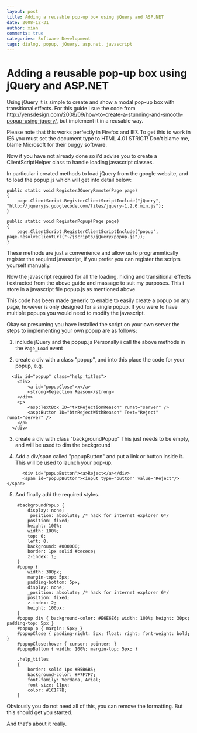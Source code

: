 ```yaml
---
layout: post
title: Adding a reusable pop-up box using jQuery and ASP.NET
date: 2008-12-31
author: xian
comments: true
categories: Software Development
tags: dialog, popup, jQuery, asp.net, javascript
---
```


# Adding a reusable pop-up box using jQuery and ASP.NET

Using jQuery it is simple to create and show a modal pop-up box with transitional effects. For this guide i sue the code from http://yensdesign.com/2008/09/how-to-create-a-stunning-and-smooth-popup-using-jquery/, but implement it in a reusable way.

Please note that this works perfectly in Firefox and IE7. To get this to work in IE6 you must set the document type to HTML 4.01 STRICT! Don't blame me, blame Microsoft for their buggy software.

Now if you have not already done so i'd advise you to create a ClientScriptHelper class to handle loading javascript classes.

In particular i created methods to load jQuery from the google website, and to load the popup.js which will get into detail below:

    public static void RegisterJQueryRemote(Page page)
    {
        page.ClientScript.RegisterClientScriptInclude("jQuery", "http://jqueryjs.googlecode.com/files/jquery-1.2.6.min.js");
    }

    public static void RegisterPopup(Page page)
    {
        page.ClientScript.RegisterClientScriptInclude("popup", page.ResolveClientUrl("~/jscripts/jQuery/popup.js"));
    }
	
These methods are just a convenience and allow us to programmtically register the required javascript, if you prefer you can register the scripts yourself manually.

Now the javascript required for all the loading, hiding and transitional effects i extracted from the above guide and massage to suit my purposes. This i store in a javascript file popup.js as mentioned above. 

This code has been made generic to enable to easily create a popup on any page, however is only designed for a single popup. If you were to have multiple popups you would need to modify the javascript.

Okay so presuming you have installed the script on your own server the steps to implementing your own popup are as follows:

1. include jQuery and the popup.js
	Personally i call the above methods in the `Page_Load` event
	
2. create a div with a class "popup", and into this place the code for your popup, e.g.

```
  <div id="popup" class="help_titles">
    <div>
        <a id="popupClose">x</a>
        <strong>Rejection Reason</strong>
    </div>                       
    <p>
        <asp:TextBox ID="txtRejectionReason" runat="server" />
        <asp:Button ID="btnRejectWithReason" Text="Reject" runat="server" />
    </p>
  </div>
```  
	  
3. create a div with class "backgroundPopup"
	This just needs to be empty, and will be used to dim the background
	
4. Add a div/span called "popupButton" and put a link or button inside it. This will be used to launch your pop-up.

```
	  <div id="popupButton"><a>Reject</a></div>	  
	  <span id="popupButton"><input type="button" value="Reject"/></span>
```

5. And finally add the required styles. 	 

```
    #backgroundPopup { 
        display: none;   
        _position: absolute; /* hack for internet explorer 6*/
        position: fixed;
        height: 100%;   
        width: 100%;   
        top: 0;   
        left: 0;   
        background: #000000;   
        border: 1px solid #cecece;   
        z-index: 1; 
    }	    	    
    #popup {  
        width: 300px; 
        margin-top: 5px; 
        padding-bottom: 5px; 
        display: none;
        _position: absolute; /* hack for internet explorer 6*/
        position: fixed;
        z-index: 2; 
        height: 100px;
    }
    #popup div { background-color: #E6E6E6; width: 100%; height: 30px; padding-top: 5px }
    #popup p { margin: 5px; }
    #popupClose { padding-right: 5px; float: right; font-weight: bold; }        
    #popupClose:hover { cursor: pointer; }
    #popupButton { width: 100%; margin-top: 5px; }        

    .help_titles
    {
        border: solid 1px #B5B6B5;
        background-color: #F7F7F7;
        font-family: Verdana, Arial;
        font-size: 11px;
        color: #1C1F7B;
    }
```    
		
Obviously you do not need all of this, you can remove the formatting. But this should get you started.
	
And that's about it really.